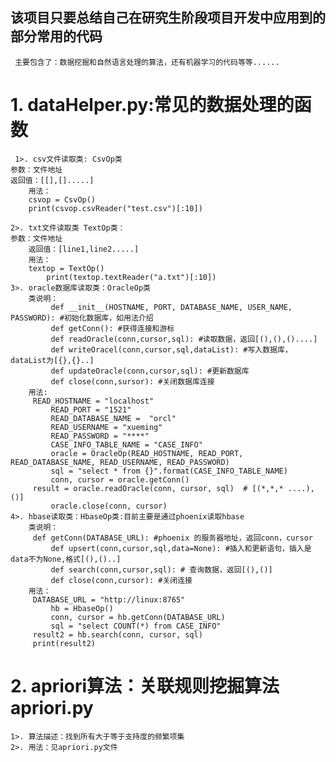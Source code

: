 ## 该项目只要总结自己在研究生阶段项目开发中应用到的部分常用的代码 
     主要包含了：数据挖掘和自然语言处理的算法，还有机器学习的代码等等......

# 1. dataHelper.py:常见的数据处理的函数
     1>. csv文件读取类: CsvOp类     
	参数：文件地址      
	返回值：[[],[].....]    
        用法：     
		csvop = CsvOp()  
		print(csvop.csvReader("test.csv")[:10])  
  
    2>. txt文件读取类 TextOp类：     
	参数：文件地址  
        返回值：[line1,line2.....]  
        用法：  
		textop = TextOp()  
        	print(textop.textReader("a.txt")[:10])  
    3>. oracle数据库读取类：OracleOp类  
        类说明：  
             def __init__(HOSTNAME, PORT, DATABASE_NAME, USER_NAME, PASSWORD): #初始化数据库，如用法介绍  
             def getConn(): #获得连接和游标  
             def readOracle(conn,cursor,sql): #读取数据，返回[(),(),()....]  
             def writeOracel(conn,cursor,sql,dataList): #写入数据库，dataList为[{},{}..]  
             def updateOracle(conn,cursor,sql): #更新数据库  
             def close(conn,sursor): #关闭数据库连接   
        用法:            
	     READ_HOSTNAME = "localhost"  
             READ_PORT = "1521"  
             READ_DATABASE_NAME =  "orcl"  
             READ_USERNAME = "xueming"  
             READ_PASSWORD = "****"  
             CASE_INFO_TABLE_NAME = "CASE_INFO"  
             oracle = OracleOp(READ_HOSTNAME, READ_PORT, READ_DATABASE_NAME, READ_USERNAME, READ_PASSWORD)  
             sql = "select * from {}".format(CASE_INFO_TABLE_NAME)    
             conn, cursor = oracle.getConn()   
	     result = oracle.readOracle(conn, cursor, sql)  # [(*,*,* ....),()]   
             oracle.close(conn, cursor)    
    4>. hbase读取类：HbaseOp类:目前主要是通过phoenix读取hbase     
        类说明： 
	     def getConn(DATABASE_URL): #phoenix 的服务器地址，返回conn，cursor  
             def upsert(conn,cursor,sql,data=None): #插入和更新语句，插入是data不为None,格式[(),()..]  
             def search(conn,cursor,sql): # 查询数据，返回[(),()]  
             def close(conn,cursor): #关闭连接  
        用法：      
	     DATABASE_URL = "http://linux:8765"    
    	     hb = HbaseOp()    
    	     conn, cursor = hb.getConn(DATABASE_URL)     
    	     sql = "select COUNT(*) from CASE_INFO"      
	     result2 = hb.search(conn, cursor, sql)      
	     print(result2)    
# 2. apriori算法：关联规则挖掘算法 apriori.py
	1>. 算法描述：找到所有大于等于支持度的频繁项集      
	2>. 用法：见apriori.py文件      





